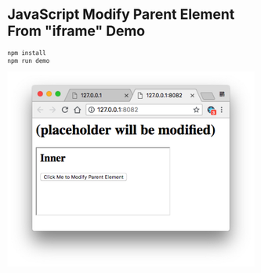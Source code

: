 JavaScript Modify Parent Element From "iframe" Demo
===================================================

```
npm install
npm run demo
```

![demo](./images/demo.jpg)
